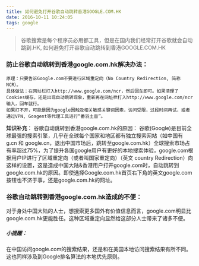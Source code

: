 ```yaml
---
title: 如何避免打开谷歌自动跳转香港GOOGLE.COM.HK
date: 2016-10-11 10:24:05
tags: google
---
```

> 谷歌搜索是每个程序员必用都工具，但是在国内我们经常打开谷歌就会自动跳到.HK, 如何避免打开谷歌自动跳转到香港GOOGLE.COM.HK

### 防止谷歌自动跳转到香港google.com.hk**解决办法**：
```
原理：只要告诉Google.com不要进行区域重定向（No Country Redirection, 简称 NCR）。
具体做法：在网址栏打入http://www.google.com/ncr，然后回车即可。如果清理了Cookies缓存，还是出现自动跳转现象，重新再在网址栏打入http://www.google.com/ncr输入，回车就行。
如果打不开，可能是因为google因触及相关敏感关键词因素，访问受限，过段时间再试，或者通过VPN, Goagent等代理工具进行“番羽土啬”。
```
**知识补充**：
谷歌自动跳转到香港google.com.hk的原因：
谷歌(Google)是目前全球最强的搜索引擎，几乎在全球每个国家和地区都有独立搜索网站（如中国有g.cn 和 google.cn，退出中国市场后，跳转至google.com.hk）全球搜索市场占有率超过75%，为了提升各国google用户有更好的本地搜索体验，google.com根据用户IP进行了区域重定向（或者叫国家重定向）（英文 country Redirection）向这样的设置，这是造成中国大陆&香港用户打开google.com时，自动跳转到google.com.hk的原因。即使选择Google.com.hk首页右下角的英文google.com按钮也不济于事，还是google.com.hk的网址。

### 谷歌自动跳转到香港google.com.hk造成的不便：
对于身处中国大陆的人士，想搜索更多国外有价值信息而言，google.com明显比google.com.hk更能胜任。这种区域重定向显然给这部分人士带来了诸多不便。
##### 小提醒：
在中国访问google.com的搜索结果，还是和在美国本地访问搜索结果有所不同。这也同样涉及到Google排名算法的本地优先原则。
